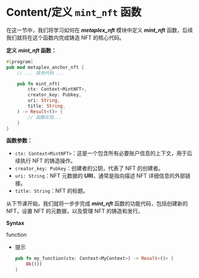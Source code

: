 # Content/定义 **`mint_nft` 函数**

在这一节中，我们将学习如何在 ***metaplex_nft*** 模块中定义 ***mint_nft*** 函数，后续我们就将在这个函数内完成铸造 NFT 的核心代码。

**定义** ***mint_nft* 函数：**

```rust
#[program]
pub mod metaplex_anchor_nft {
    // ... 其他代码 ...

    pub fn mint_nft(
        ctx: Context<MintNFT>,
        creator_key: Pubkey,
        uri: String,
        title: String,
    ) -> Result<()> {
        // 函数实现...
    }
}
```

**函数参数：**

- `ctx: Context<MintNFT>`：这是一个包含所有必要账户信息的上下文，用于后续执行 NFT 的铸造操作。
- `creator_key: Pubkey`：创建者的公钥，代表了 NFT 的创建者。
- `uri: String`：NFT 元数据的 **URI**，通常是指向描述 NFT 详细信息的外部链接。
- `title: String`：NFT 的标题。

 

从下节课开始，我们就将一步步完成 ***mint_nft*** 函数的功能代码，包括创建新的 NFT，设置 NFT 的元数据，以及管理 NFT 的铸造和发行。

**Syntax** 

function

- 提示
    
    ```rust
    pub fn my_function(ctx: Context<MyContext>) -> Result<()> {
        Ok(())
    }
    ```